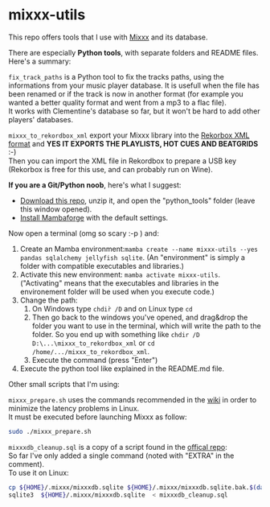 # mixxx-utils

This repo offers tools that I use with [Mixxx](https://github.com/mixxxdj/mixxx) and its database.

There are especially **Python tools**, with separate folders and README files.  
Here's a summary:

`fix_track_paths` is a Python tool to fix the tracks paths, using the informations from 
your music player database. It is usefull when the file has been renamed or if the track is 
now in another format (for example you wanted a better quality format and went from a mp3 to a flac file).  
It works with Clementine's database so far, but it won't be hard to add other players' databases.

`mixxx_to_rekordbox_xml` export your Mixxx library into the [Rekorbox XML format](https://cdn.rekordbox.com/files/20200410160904/xml_format_list.pdf) and **YES IT EXPORTS THE PLAYLISTS, HOT CUES AND BEATGRIDS** :-)  
Then you can import the XML file in Rekordbox to prepare a USB key (Rekorbox is free for this use, and can probably run on Wine).

**If you are a Git/Python noob**, here's what I suggest:
- [Download this repo](https://github.com/FrankwaP/mixxx-utils/archive/refs/heads/main.zip), unzip it, and open the "python_tools" folder (leave this window opened).
- [Install Mambaforge](https://mamba.readthedocs.io/en/latest/installation/mamba-installation.html) with the default settings.

Now open a terminal (omg so scary :-p ) and:
1. Create an Mamba environment:`mamba create --name mixxx-utils --yes pandas sqlalchemy jellyfish sqlite`. (An "environment" is simply a folder with compatible executables and libraries.)
2. Activate this new environment: `mamba activate mixxx-utils`. ("Activating" means that the executables and libraries in the environement folder will be used when you execute code.)
3. Change the path:  
   1. On Windows type `chdir̀ /D` and on Linux type `cd`
   2. Then go back to the windows you've opened, and drag&drop the folder you want to use in the terminal, which will write the path to the folder. So you end up with something like `chdir /D D:\...\mixxx_to_rekordbox_xml` or `cd /home/.../mixxx_to_rekordbox_xml`. 
   3. Execute the command (press "Enter")
4. Execute the python tool  like explained in the README.md file.


Other small scripts that I'm using:  

`mixxx_prepare.sh` uses the commands recommended in the [wiki](https://github.com/mixxxdj/mixxx/wiki/Adjusting%20Audio%20Latency)
in order to minimize the latency problems in Linux.  
It must be executed before launching Mixxx as follow:  
```bash
sudo ./mixxx_prepare.sh
```

`mixxxdb_cleanup.sql` is a copy of a script found in the [offical repo](https://github.com/mixxxdj/mixxx/tree/main/tools):  
So far I've only added a single command (noted with "EXTRA" in the comment).  
To use it on Linux:  
```bash
cp ${HOME}/.mixxx/mixxxdb.sqlite ${HOME}/.mixxx/mixxxdb.sqlite.bak.$(date +%y%m%d%H%M)
sqlite3  ${HOME}/.mixxx/mixxxdb.sqlite  < mixxxdb_cleanup.sql
```
